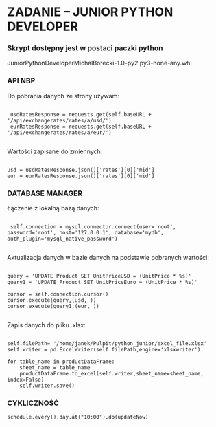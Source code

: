 # ZADANIE – JUNIOR PYTHON DEVELOPER

### Skrypt dostępny jest w postaci paczki python 

JuniorPythonDeveloperMichalBorecki-1.0-py2.py3-none-any.whl

### API NBP

Do pobrania danych ze strony używam: 

```

 usdRatesResponse = requests.get(self.baseURL + '/api/exchangerates/rates/a/usd/')
 eurRatesResponse = requests.get(self.baseURL + '/api/exchangerates/rates/a/eur/')
 
```            
Wartości zapisane do zmiennych:

```

usd = usdRatesResponse.json()['rates'][0]['mid']
eur = eurRatesResponse.json()['rates'][0]['mid']

```
### DATABASE MANAGER

Łączenie z lokalną bazą danych:

```

 self.connection = mysql.connector.connect(user='root', password='root', host='127.0.0.1', database='mydb', auth_plugin='mysql_native_password')
 
```
Aktualizacja danych w bazie danych na podstawie pobranych wartości:

```

query = 'UPDATE Product SET UnitPriceUSD = (UnitPrice * %s)'
query1 = 'UPDATE Product SET UnitPriceEuro = (UnitPrice * %s)'

cursor = self.connection.cursor()
cursor.execute(query,(usd, ))
cursor.execute(query1,(eur, ))
            
```
Zapis danych do pliku .xlsx:

```

self.filePath= '/home/janek/Pulpit/python_junior/excel_file.xlsx'
self.writer = pd.ExcelWriter(self.filePath,engine='xlsxwriter')

for table_name in productDataFrame:
    sheet_name = table_name
    productDataFrame.to_excel(self.writer,sheet_name=sheet_name, index=False)
    self.writer.save() 
```    
### CYKLICZNOŚĆ 

```
schedule.every().day.at("10:00").do(updateNow) 

```
